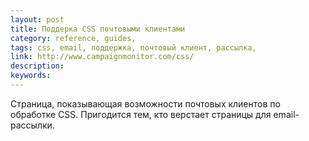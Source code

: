 ```yaml
---
layout: post
title: Поддерка CSS почтовыми клиентами
category: reference, guides, 
tags: css, email, поддержка, почтовый клиент, рассылка, 
link: http://www.campaignmonitor.com/css/
description: 
keywords: 
---
```


<p>Страница, показывающая возможности почтовых клиентов по обработке CSS. Пригодится тем, кто верстает страницы для email-рассылки.</p>
